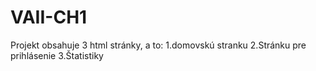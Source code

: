 # VAII-CH1

Projekt obsahuje 3 html stránky, a to:
1.domovskú stranku
2.Stránku pre prihlásenie
3.Štatistiky

